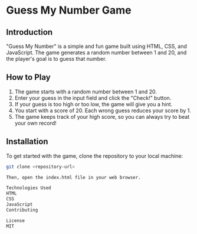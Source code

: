 # Guess My Number Game

## Introduction

"Guess My Number" is a simple and fun game built using HTML, CSS, and JavaScript. The game generates a random number between 1 and 20, and the player's goal is to guess that number.

## How to Play

1. The game starts with a random number between 1 and 20.
2. Enter your guess in the input field and click the "Check!" button.
3. If your guess is too high or too low, the game will give you a hint.
4. You start with a score of 20. Each wrong guess reduces your score by 1.
5. The game keeps track of your high score, so you can always try to beat your own record!

## Installation

To get started with the game, clone the repository to your local machine:

```bash
git clone <repository-url>

Then, open the index.html file in your web browser.

Technologies Used
HTML
CSS
JavaScript
Contributing

License
MIT

```
